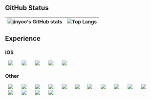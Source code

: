 ## GitHub Status
| ![jinyoo's GitHub stats](https://github-readme-stats.vercel.app/api?username=Rob-Yoo&show_icons=true&hide_border=true&theme=dark) | ![Top Langs](https://github-readme-stats.vercel.app/api/top-langs/?username=Rob-Yoo&layout=donut&hide_border=true&theme=dark) |
| ------------- | ------------- |

## Experience
### iOS
<img src="https://img.shields.io/badge/Swift-EC7845?style=flat-square&logo=swift&logoColor=white" style="height : auto; margin-left : 10px; margin-right : 10px;"/>&nbsp;
<img src="https://img.shields.io/badge/UIKit-2396F3?style=flat-square&logo=UIkit&logoColor=white" style="height : auto; margin-left : 10px; margin-right : 10px;"/>&nbsp;
<img src="https://img.shields.io/badge/SwiftUI-524520?style=flat-square&logo=Swift&logoColor=white" style="height : auto; margin-left : 10px; margin-right : 10px;"/>&nbsp;
<img src="https://img.shields.io/badge/Xcode-3671DD?style=flat-square&logo=Xcode&logoColor=white" style="height : auto; margin-left : 10px; margin-right : 10px;"/>&nbsp;
<img src="https://img.shields.io/badge/ReactiveX-B7178C?style=flat-square&logo=ReactiveX&logoColor=white" style="height : auto; margin-left : 10px; margin-right : 10px;"/>
### Other
 <img src="https://img.shields.io/badge/HTML5-E34F26?style=flat-square&logo=HTML5&logoColor=white" style="height : auto; margin-left : 10px; margin-right : 10px;"/>&nbsp;
<img src="https://img.shields.io/badge/CSS3-1572B6?style=flat-square&logo=CSS3&logoColor=white" style="height : auto; margin-left : 10px; margin-right : 10px;"/>&nbsp;
<img src="https://img.shields.io/badge/JavaScript-F7DF1E?style=flat-square&logo=JavaScript&logoColor=white" style="height : auto; margin-left : 10px; margin-right : 10px;"/>&nbsp;
<img src="https://img.shields.io/badge/TypeScript-3178C6?style=flat-square&logo=TypeScript&logoColor=white" style="height : auto; margin-left : 10px; margin-right : 10px;"/>&nbsp;
<img src="https://img.shields.io/badge/React-61DAFB?style=flat-square&logo=React&logoColor=white" style="height : auto; margin-left : 10px; margin-right : 10px;"/>&nbsp;
<img src="https://img.shields.io/badge/Redux-%23593d88.svg?style=flat-square&logo=redux&logoColor=white" style="height : auto; margin-left : 10px; margin-right : 10px;"/>
<img src="https://img.shields.io/badge/C-A8B9CC?style=flat-square&logo=C&logoColor=white" style="height : auto; margin-left : 10px; margin-right : 10px;"/>&nbsp;
<img src="https://img.shields.io/badge/C++-%2300599C?style=flat-square&logo=C%2B%2B&logoColor=white" style="height : auto; margin-left : 10px; margin-right : 10px;"/>&nbsp;
<img src="https://img.shields.io/badge/Python-3776AB?style=flat-square&logo=Python&logoColor=white" style="height : auto; margin-left : 10px; margin-right : 10px;"/>&nbsp;
<img src="https://img.shields.io/badge/Java-007396?style=flat-square&logo=Java&logoColor=white" style="height : auto; margin-left : 10px; margin-right : 10px;"/>&nbsp;
<img src="https://img.shields.io/badge/React Native-%2320232a.svg?style=flat-square&logo=react&logoColor=%2361DAFB" style="height : auto; margin-left : 10px; margin-right : 10px;"/>&nbsp;
<img src="https://img.shields.io/badge/Firebase-039BE5?style=flat-square&logo=Firebase&logoColor=white" style="height : auto; margin-left : 10px; margin-right : 10px;"/>&nbsp;
<img src="https://img.shields.io/badge/Docker-%230db7ed.svg?style=flat-square&logo=docker&logoColor=white" style="height : auto; margin-left : 10px; margin-right : 10px;"/>&nbsp;
<img src="https://img.shields.io/badge/Visual Studio Code-007ACC?style=flat-square&logo=Visual Studio Code&logoColor=white" style="height : auto; margin-left : 10px; margin-right : 10px;"/>&nbsp;
<img src="https://img.shields.io/badge/VIM-%2311AB00.svg?style=flat-square&logo=vim&logoColor=white" style="height : auto; margin-left : 10px; margin-right : 10px;"/>
